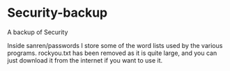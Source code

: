 # Security-backup
A backup of Security 

Inside sanren/passwords I store some of the word lists used by the various programs. rockyou.txt has been removed as it is quite large, and you can just download it from the internet if you want to use it. 

